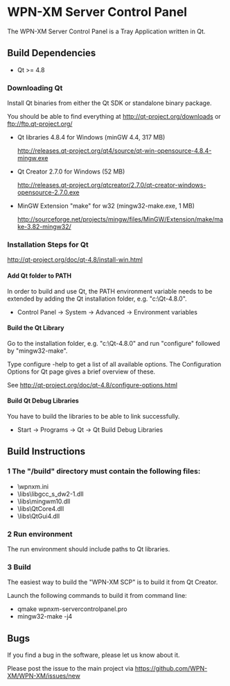 WPN-XM Server Control Panel
===========================

The WPN-XM Server Control Panel is a Tray Application written in Qt.

## Build Dependencies

* Qt >= 4.8

### Downloading Qt

Install Qt binaries from either the Qt SDK or standalone binary package.

You should be able to find everything at http://qt-project.org/downloads or ftp://ftp.qt-project.org/

* Qt libraries 4.8.4 for Windows (minGW 4.4, 317 MB)

  http://releases.qt-project.org/qt4/source/qt-win-opensource-4.8.4-mingw.exe

* Qt Creator 2.7.0 for Windows (52 MB)

  http://releases.qt-project.org/qtcreator/2.7.0/qt-creator-windows-opensource-2.7.0.exe

* MinGW Extension "make" for w32 (mingw32-make.exe, 1 MB)

  http://sourceforge.net/projects/mingw/files/MinGW/Extension/make/make-3.82-mingw32/

### Installation Steps for Qt

http://qt-project.org/doc/qt-4.8/install-win.html

#### Add Qt folder to PATH

In order to build and use Qt, the PATH environment variable needs to be extended
by adding the Qt installation folder, e.g. "c:\Qt-4.8.0".

* Control Panel -> System -> Advanced -> Environment variables

#### Build the Qt Library

Go to the installation folder, e.g. "c:\Qt-4.8.0" and run "configure" followed by "mingw32-make".

Type configure -help to get a list of all available options.
The Configuration Options for Qt page gives a brief overview of these.

See http://qt-project.org/doc/qt-4.8/configure-options.html

#### Build Qt Debug Libraries

You have to build the libraries to be able to link successfully.

* Start -> Programs -> Qt -> Qt Build Debug Libraries

## Build Instructions

### 1 The "/build" directory must contain the following files:

* \wpnxm.ini
* \libs\libgcc_s_dw2-1.dll
* \libs\mingwm10.dll
* \libs\QtCore4.dll
* \libs\QtGui4.dll

### 2 Run environment

The run environment should include paths to Qt libraries.

### 3 Build

The easiest way to build the "WPN-XM SCP" is to build it from Qt Creator.

Launch the following commands to build it from command line:
* qmake wpnxm-servercontrolpanel.pro
* mingw32-make -j4

## Bugs

If you find a bug in the software, please let us know about it.

Please post the issue to the main project via https://github.com/WPN-XM/WPN-XM/issues/new
